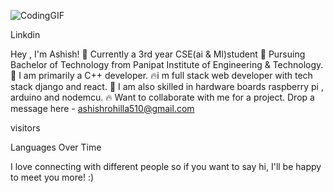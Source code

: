![CodingGIF](https://user-images.githubusercontent.com/90093173/232610495-803256e5-5f67-4355-93cb-e48bed7d3ebf.gif)



Linkdin

Hey , I'm Ashish!
🧑 Currently a 3rd year CSE(ai & Ml)student
🏫 Pursuing Bachelor of Technology from Panipat Institute of Engineering & Technology.
👀 I am primarily a C++ developer.
🔥i m full stack web developer with tech stack django and react.
🌱 I am also skilled in hardware boards raspberry pi , arduino and nodemcu.
🔥 Want to collaborate with me for a project. Drop a message here - ashishrohilla510@gmail.com

visitors

Languages Over Time

 I love connecting with different people so if you want to say hi, I'll be happy to meet you more! :)



